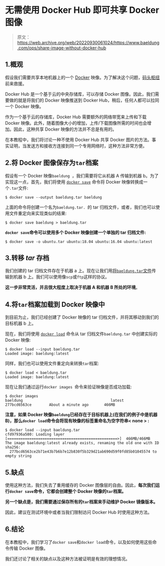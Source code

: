 # 无需使用 Docker Hub 即可共享 Docker 图像

> 原文：<https://web.archive.org/web/20220930061024/https://www.baeldung.com/ops/share-image-without-docker-hub>

## 1.概观

假设我们需要共享本地机器上的一个 [Docker](/web/20220529023903/https://www.baeldung.com/ops/docker-guide) 映像。为了解决这个问题，[码头枢纽](https://web.archive.org/web/20220529023903/https://hub.docker.com/)前来救援。

Docker Hub 是一个基于云的中央存储库，可以存储 Docker 图像。因此，我们需要做的就是将我们的 Docker 映像推送到 Docker Hub，稍后，任何人都可以拉同一个 Docker 映像。

作为一个基于云的存储库，Docker Hub 需要额外的网络带宽来上传和下载 Docker 映像。此外，随着图像大小的增加，上传/下载图像所需的时间也会增加。因此，这种共享 Docker 映像的方法并不总是有用的。

在本教程中，我们将讨论一种不使用 Docker Hub 共享 Docker 图片的方法。事实证明，当发送方和接收方连接到同一个专用网络时，这种方法非常方便。

## 2.将 Docker 图像保存为`tar`档案

假设有一个 Docker 映像`baeldung `，我们需要将它从机器 A 传输到机器 b。为了实现这一点，首先，我们将使用 [`docker save`](https://web.archive.org/web/20220529023903/https://docs.docker.com/engine/reference/commandline/save/) 命令将 Docker 映像转换成一个`.tar`文件:

```
$ docker save --output baeldung.tar baeldung
```

上面的命令将创建一个名为`baeldung.tar. `的 tar 归档文件，或者，我们也可以使用文件重定向来实现类似的结果:

```
$ docker save baeldung > baeldung.tar
```

**`docker save`命令可以使用多个 Docker 映像创建一个单独的 tar 归档文件:**

```
$ docker save -o ubuntu.tar ubuntu:18.04 ubuntu:16.04 ubuntu:latest
```

## 3.转移 *tar* 存档

我们创建的 tar 归档文件存在于机器 a 上。现在让我们用[将`baeldung.tar`文件](/web/20220529023903/https://www.baeldung.com/linux/transfer-files-ssh)传输到机器 b 上。我们可以使用像`scp`或`ftp`这样的协议。

**这一步非常灵活，并且很大程度上取决于机器 A 和机器 B 所处的环境**。

## 4.将`tar`档案加载到 Docker 映像中

到目前为止，我们已经创建了 Docker 映像的 tar 归档文件，并将其移动到我们的目标机器 b 上。

现在，我们将使用 [`docker load`](https://web.archive.org/web/20220529023903/https://docs.docker.com/engine/reference/commandline/load/) 命令从 tar 归档文件`baeldung.tar` 中创建实际的 Docker 映像:

```
$ docker load --input baeldung.tar 
Loaded image: baeldung:latest
```

同样，我们也可以使用文件重定向来转换`tar`档案:

```
$ docker load < baeldung.tar
Loaded image: baeldung:latest
```

现在让我们通过运行`docker images `命令来验证映像是否成功加载:

```
$ docker images
baeldung                                        latest                            277bcd6563ce        About a minute ago       466MB
```

**注意，如果 Docker 映像`baeldung`已经存在于目标机器上(在我们的例子中是机器 B)，那么`docker load`命令会将现有映像的标签重命名为空字符串< none > :**

```
$ docker load --input baeldung.tar 
cfd97936a580: Loading layer [==================================================>]  466MB/466MB
The image baeldung:latest already exists, renaming the old one with ID sha256:
  277bcd6563ce2b71e43b7b6b7e12b830f5b329d21ab690d59f0fd85b01045574 to empty string
```

## 5.缺点

使用这种方法，我们失去了重用缓存的 Docker 图像层的自由。因此，**每次我们运行`docker save`命令，它都会创建整个 Docker 映像的`tar`档案。**

**另一个缺点是，我们需要通过保存所有的`tar`档案来手动维护 Docker 镜像版本。**

因此，建议在测试环境中或者当我们限制访问 Docker Hub 时使用这种方法。

## 6.结论

在本教程中，我们学习了`docker save`和`docker load`命令，以及如何使用这些命令传输 Docker 图像。

我们还讨论了相关的缺点以及这种方法被证明是有效的理想情况。